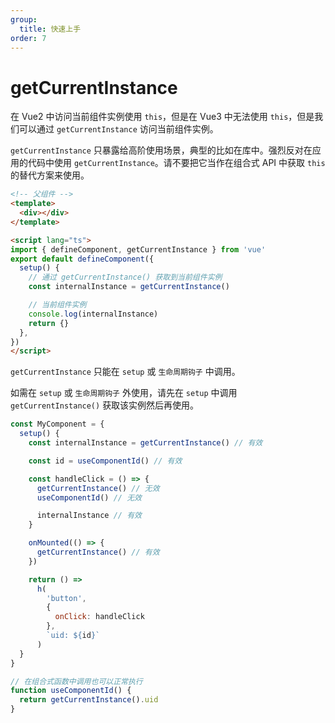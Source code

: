 ```yaml
---
group:
  title: 快速上手
order: 7
---
```


# getCurrentInstance

在 Vue2 中访问当前组件实例使用 `this`，但是在 Vue3 中无法使用 `this`，但是我们可以通过 `getCurrentInstance` 访问当前组件实例。

`getCurrentInstance` 只暴露给高阶使用场景，典型的比如在库中。强烈反对在应用的代码中使用 `getCurrentInstance`。请不要把它当作在组合式 API 中获取 `this` 的替代方案来使用。

```html
<!-- 父组件 -->
<template>
  <div></div>
</template>

<script lang="ts">
import { defineComponent, getCurrentInstance } from 'vue'
export default defineComponent({
  setup() {
    // 通过 getCurrentInstance() 获取到当前组件实例
    const internalInstance = getCurrentInstance()

    // 当前组件实例
    console.log(internalInstance)
    return {}
  },
})
</script>
```

`getCurrentInstance` 只能在 `setup` 或 `生命周期钩子` 中调用。

如需在 `setup` 或 `生命周期钩子` 外使用，请先在 `setup` 中调用 `getCurrentInstance()` 获取该实例然后再使用。

```js
const MyComponent = {
  setup() {
    const internalInstance = getCurrentInstance() // 有效

    const id = useComponentId() // 有效

    const handleClick = () => {
      getCurrentInstance() // 无效
      useComponentId() // 无效

      internalInstance // 有效
    }

    onMounted(() => {
      getCurrentInstance() // 有效
    })

    return () =>
      h(
        'button',
        {
          onClick: handleClick
        },
        `uid: ${id}`
      )
  }
}

// 在组合式函数中调用也可以正常执行
function useComponentId() {
  return getCurrentInstance().uid
}
```
